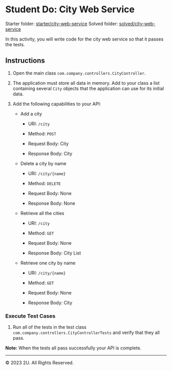 # Student Do: City Web Service

Starter folder: [starter/city-web-service](./starter/city-web-service)
Solved folder: [solved/city-web-service](./solved/city-web-service)

In this activity, you will write code for the city web service so that it passes the tests.

## Instructions

1. Open the main class `com.company.controllers.CityController`.

2. The application must store all data in memory. Add to your class a list containing several `City` objects that the application can use for its initial data.

3. Add the following capabilities to your API:

    * Add a city

        * URI: `/city`

        * Method: `POST`

        * Request Body: City

        * Response Body: City

    * Delete a city by name

        * URI: `/city/{name}`

        * Method: `DELETE`

        * Request Body: None

        * Response Body: None

    * Retrieve all the cities

        * URI: `/city`

        * Method: `GET`

        * Request Body: None

        * Response Body: City List

    * Retrieve one city by name

        * URI: `/city/{name}`

        * Method: `GET`

        * Request Body: None

        * Response Body: City

### Execute Test Cases

1. Run all of the tests in the test class `com.company.controllers.CityControllerTests` and verify that they all pass.

**Note:** When the tests all pass successfully your API is complete.

---

© 2023 2U. All Rights Reserved.
